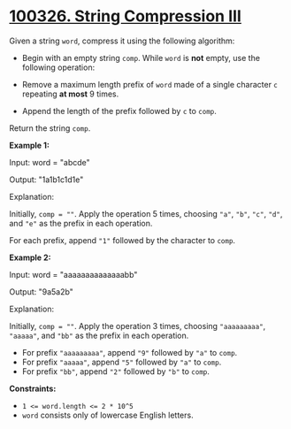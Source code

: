 # [100326. String Compression III](https://leetcode.com/contest/weekly-contest-399/problems/string-compression-iii/)

Given a string `word`, compress it using the following algorithm:

- Begin with an empty string `comp`. While `word` is **not**  empty, use the following operation:

- Remove a maximum length prefix of `word` made of a single character `c` repeating **at most**  9 times.
- Append the length of the prefix followed by `c` to `comp`.

Return the string `comp`.

**Example 1:** 

<div class="example-block">
Input: word = "abcde"

Output: "1a1b1c1d1e"

Explanation:

Initially, `comp = ""`. Apply the operation 5 times, choosing `"a"`, `"b"`, `"c"`, `"d"`, and `"e"` as the prefix in each operation.

For each prefix, append `"1"` followed by the character to `comp`.

**Example 2:** 

<div class="example-block">
Input: word = "aaaaaaaaaaaaaabb"

Output: "9a5a2b"

Explanation:

Initially, `comp = ""`. Apply the operation 3 times, choosing `"aaaaaaaaa"`, `"aaaaa"`, and `"bb"` as the prefix in each operation.

- For prefix `"aaaaaaaaa"`, append `"9"` followed by `"a"` to `comp`.
- For prefix `"aaaaa"`, append `"5"` followed by `"a"` to `comp`.
- For prefix `"bb"`, append `"2"` followed by `"b"` to `comp`.

**Constraints:** 

- `1 <= word.length <= 2 * 10^5`
- `word` consists only of lowercase English letters.
